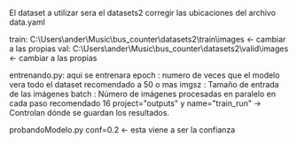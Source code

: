 El dataset a utilizar sera el datasets2
corregir las ubicaciones del archivo data.yaml
 
train: C:\Users\ander\Music\bus_counter\datasets2\train\images    <- cambiar a las propias
val: C:\Users\ander\Music\bus_counter\datasets2\valid\images     <- cambiar a las propias

entrenando.py:
aqui se entrenara 
epoch : numero de veces que el modelo vera todo el dataset recomendado a 50 o mas
imgsz : Tamaño de entrada de las imágenes
batch : Número de imágenes procesadas en paralelo en cada paso recomendado 16 
project="outputs" y name="train_run"
→ Controlan dónde se guardan los resultados.

probandoModelo.py
conf=0.2  <- esta viene a ser la confianza 
